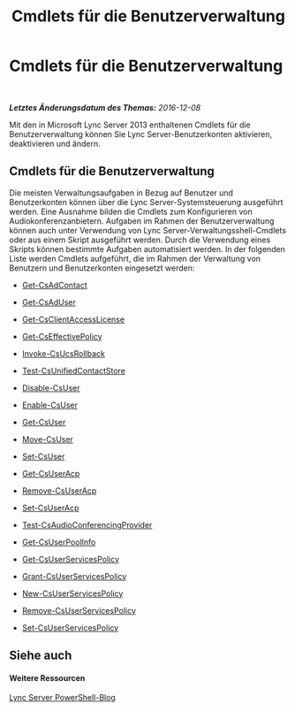 ﻿---
title: Cmdlets für die Benutzerverwaltung
TOCTitle: Cmdlets für die Benutzerverwaltung
ms:assetid: 85312f3f-28e8-421c-b94c-e6ead1f5f755
ms:mtpsurl: https://technet.microsoft.com/de-de/library/Gg398677(v=OCS.15)
ms:contentKeyID: 49294627
ms.date: 12/10/2016
mtps_version: v=OCS.15
ms.translationtype: HT
---

# Cmdlets für die Benutzerverwaltung

 

_**Letztes Änderungsdatum des Themas:** 2016-12-08_

Mit den in Microsoft Lync Server 2013 enthaltenen Cmdlets für die Benutzerverwaltung können Sie Lync Server-Benutzerkonten aktivieren, deaktivieren und ändern.

## Cmdlets für die Benutzerverwaltung

Die meisten Verwaltungsaufgaben in Bezug auf Benutzer und Benutzerkonten können über die Lync Server-Systemsteuerung ausgeführt werden. Eine Ausnahme bilden die Cmdlets zum Konfigurieren von Audiokonferenzanbietern. Aufgaben im Rahmen der Benutzerverwaltung können auch unter Verwendung von Lync Server-Verwaltungsshell-Cmdlets oder aus einem Skript ausgeführt werden. Durch die Verwendung eines Skripts können bestimmte Aufgaben automatisiert werden. In der folgenden Liste werden Cmdlets aufgeführt, die im Rahmen der Verwaltung von Benutzern und Benutzerkonten eingesetzt werden:

  -   
    [Get-CsAdContact](get-csadcontact.md)

  -   
    [Get-CsAdUser](get-csaduser.md)

  - [Get-CsClientAccessLicense](get-csclientaccesslicense.md)

  - [Get-CsEffectivePolicy](get-cseffectivepolicy.md)

  - [Invoke-CsUcsRollback](invoke-csucsrollback.md)

  - [Test-CsUnifiedContactStore](test-csunifiedcontactstore.md)

  -   
    [Disable-CsUser](disable-csuser.md)

  -   
    [Enable-CsUser](enable-csuser.md)

  -   
    [Get-CsUser](get-csuser.md)

  -   
    [Move-CsUser](move-csuser.md)

  -   
    [Set-CsUser](set-csuser.md)

  -   
    [Get-CsUserAcp](get-csuseracp.md)

  -   
    [Remove-CsUserAcp](remove-csuseracp.md)

  -   
    [Set-CsUserAcp](set-csuseracp.md)

  -   
    [Test-CsAudioConferencingProvider](test-csaudioconferencingprovider.md)

  -   
    [Get-CsUserPoolInfo](get-csuserpoolinfo.md)

  - [Get-CsUserServicesPolicy](get-csuserservicespolicy.md)

  - [Grant-CsUserServicesPolicy](grant-csuserservicespolicy.md)

  - [New-CsUserServicesPolicy](new-csuserservicespolicy.md)

  - [Remove-CsUserServicesPolicy](remove-csuserservicespolicy.md)

  - [Set-CsUserServicesPolicy](set-csuserservicespolicy.md)

## Siehe auch

#### Weitere Ressourcen

[Lync Server PowerShell-Blog](http://go.microsoft.com/fwlink/?linkid=203150%26clcid=0x407)

